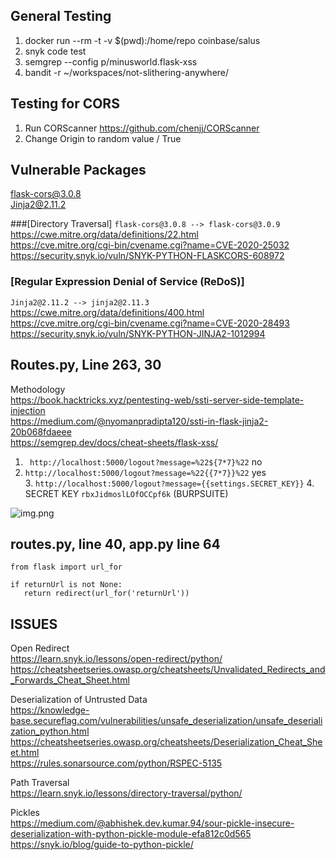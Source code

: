 <!--- 
python3 -m flask run
pip3 --no-cache-dir install -r requirements.txt
python3 wip/app.py

sudo rm -rf ~/.venv/dle
rm -d -r "$(pip cache dir)"
rm -d -r "$(pip3 cache dir)"
python3 -m venv ~/.venv/wip
source ~/.venv/wip/bin/activate
pip3 --no-cache-dir install -r requirements.txt 
-->

## General Testing
1. docker run --rm -t -v $(pwd):/home/repo coinbase/salus
2. snyk code test 
3. semgrep --config p/minusworld.flask-xss
4. bandit -r ~/workspaces/not-slithering-anywhere/

## Testing for CORS
1. Run CORScanner https://github.com/chenjj/CORScanner
2. Change Origin to random value / True

## Vulnerable Packages
flask-cors@3.0.8 <br/>
Jinja2@2.11.2

###[Directory Traversal]
```flask-cors@3.0.8 --> flask-cors@3.0.9```  <br/>
https://cwe.mitre.org/data/definitions/22.html <br/>
https://cve.mitre.org/cgi-bin/cvename.cgi?name=CVE-2020-25032 <br/>
https://security.snyk.io/vuln/SNYK-PYTHON-FLASKCORS-608972 <br/>

### [Regular Expression Denial of Service (ReDoS)]
```Jinja2@2.11.2 --> jinja2@2.11.3```  <br/>
https://cwe.mitre.org/data/definitions/400.html <br/>
https://cve.mitre.org/cgi-bin/cvename.cgi?name=CVE-2020-28493 <br/>
https://security.snyk.io/vuln/SNYK-PYTHON-JINJA2-1012994 <br/>



## Routes.py, Line 263, 30
Methodology </br>
https://book.hacktricks.xyz/pentesting-web/ssti-server-side-template-injection </br>
https://medium.com/@nyomanpradipta120/ssti-in-flask-jinja2-20b068fdaeee </br>
https://semgrep.dev/docs/cheat-sheets/flask-xss/ </br>

1. ``` http://localhost:5000/logout?message=%22${7*7}%22``` no <br/>
2. ``` http://localhost:5000/logout?message=%22{{7*7}}%22 ``` yes </br>
   3. ```http://localhost:5000/logout?message={{settings.SECRET_KEY}}```
    4.  SECRET KEY ```rbxJidmoslLOfOCCpf6k``` (BURPSUITE)
    
![img.png](img.png)

## routes.py, line 40, app.py line 64
``` 
from flask import url_for

if returnUrl is not None:
   return redirect(url_for('returnUrl'))
```



## ISSUES 

Open Redirect </br>
https://learn.snyk.io/lessons/open-redirect/python/ </br>
https://cheatsheetseries.owasp.org/cheatsheets/Unvalidated_Redirects_and_Forwards_Cheat_Sheet.html

Deserialization of Untrusted Data </br>
https://knowledge-base.secureflag.com/vulnerabilities/unsafe_deserialization/unsafe_deserialization_python.html </br>
https://cheatsheetseries.owasp.org/cheatsheets/Deserialization_Cheat_Sheet.html </br>
https://rules.sonarsource.com/python/RSPEC-5135

Path Traversal </br>
https://learn.snyk.io/lessons/directory-traversal/python/ </br>

Pickles </br>
https://medium.com/@abhishek.dev.kumar.94/sour-pickle-insecure-deserialization-with-python-pickle-module-efa812c0d565 </br>
https://snyk.io/blog/guide-to-python-pickle/ </br>